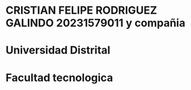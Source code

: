# CRISTIAN FELIPE RODRIGUEZ GALINDO  20231579011 y compañia
# Universidad Distrital 
# Facultad tecnologica
